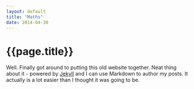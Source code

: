 ```yaml
---
layout: default
title: "Maths"
date: 2014-04-30
---
```


<h1> {{page.title}} </h1>

<!-- <object data="{{ site.url }}{{ site.baseurl }}/_pdfs/Algebra_I_Reference_Sheet.pdf" width="1000" height="1000" type="application/pdf"></object>
 -->

<object data="https://pavel-pronin.github.io/_pdfs/Continuity.pdf" width="1000" height="1000" type="application/pdf"></object>


Well. Finally got around to putting this old website together. 
Neat thing about it - powered by [Jekyll](http://jekyllrb.com) and I can use Markdown to author my posts. 
It actually is a lot easier than I thought it was going to be.

